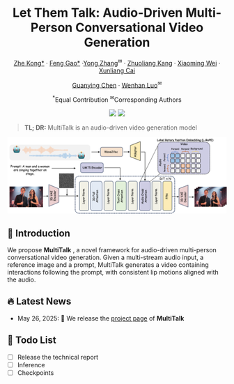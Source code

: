 <div align="center">
<h1>Let Them Talk: Audio-Driven Multi-Person Conversational Video Generation</h1>


[Zhe Kong*](https://scholar.google.com/citations?user=4X3yLwsAAAAJ&hl=zh-CN) · [Feng Gao*](https://scholar.google.com/citations?user=lFkCeoYAAAAJ) ·[Yong Zhang](https://yzhang2016.github.io/)<sup>&#9993;</sup> · [Zhuoliang Kang](https://scholar.google.com/citations?user=W1ZXjMkAAAAJ&hl=en) · [Xiaoming Wei](https://scholar.google.com/citations?user=JXV5yrZxj5MC&hl=zh-CN) · [Xunliang Cai](https://openreview.net/profile?id=~Xunliang_Cai1)  

[Guanying Chen](https://guanyingc.github.io/) · [Wenhan Luo](https://whluo.github.io/)<sup>&#9993;</sup>

<sup>*</sup>Equal Contribution
<sup>&#9993;</sup>Corresponding Authors


<a href='https://meigen-ai.github.io/multi-talk/'><img src='https://img.shields.io/badge/Project-Page-green'></a>
<a href='https://meigen-ai.github.io/multi-talk/'><img src='https://img.shields.io/badge/Technique-Report-red'></a>
</div>

> **TL; DR:**  MultiTalk is an audio-driven video generation model

<p align="center">
  <img src="assets/pipe.png">
</p>



## 🔆 Introduction

We propose **MultiTalk** , a novel framework for audio-driven multi-person conversational video generation. Given a multi-stream audio input, a reference image and a prompt, MultiTalk generates a video containing interactions following the prompt, with consistent lip motions aligned with the audio.


## 🔥 Latest News

* May 26, 2025: 👋 We release the [project page](https://meigen-ai.github.io/multi-talk/) of **MultiTalk** 


## 📑 Todo List

- [ ] Release the technical report
- [ ] Inference
- [ ] Checkpoints
